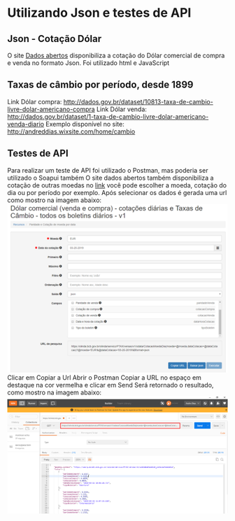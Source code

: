 # Utilizando Json e testes de API
## Json - Cotação Dólar

O site [Dados abertos](http://dados.gov.br/dataset/dolar-americano-usd-todos-os-boletins-diarios) disponibiliza a cotação do Dólar comercial de compra e venda no formato Json. Foi utilizado html e JavaScript

## Taxas de câmbio por período, desde 1899

Link Dólar compra: http://dados.gov.br/dataset/10813-taxa-de-cambio-livre-dolar-americano-compra
Link Dólar venda: http://dados.gov.br/dataset/1-taxa-de-cambio-livre-dolar-americano-venda-diario
Exemplo disponível no site: http://andreddias.wixsite.com/home/cambio

## Testes de API

Para realizar um teste de API foi utilizado o Postman, mas poderia ser utilizado o Soapui também
O site dados abertos também disponibiliza a cotação de outras moedas no [link](https://olinda.bcb.gov.br/olinda/servico/PTAX/versao/v1/swagger-ui3#/) você pode escolher a moeda, cotação do dia ou por período por exemplo. Após selecionar os dados é gerada uma url como mostro na imagem abaixo:
![example](https://github.com/andreddias/API/blob/master/dados.png)
Clicar em Copiar a Url
Abrir o Postman
Copiar a URL no espaço em destaque na cor vermelha e clicar em Send
Será retornado o resultado, como mostro na imagem abaixo:
![example](https://github.com/andreddias/API/blob/master/postman.png)
